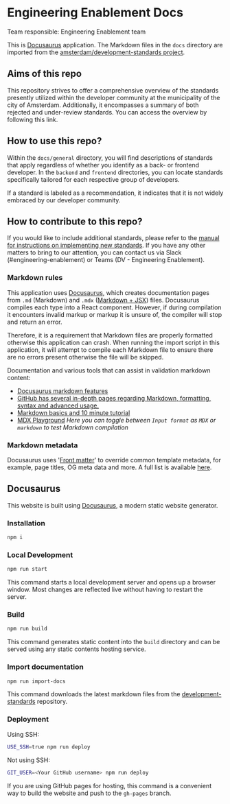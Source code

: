 # Engineering Enablement Docs

Team responsible: Engineering Enablement team

This is [Docusaurus](https://docusaurus.io/) application. The Markdown files in the `docs` directory are imported from the [amsterdam/development-standards project](https://github.com/Amsterdam/development-standards).

## Aims of this repo

This repository strives to offer a comprehensive overview of the standards presently utilized within the developer community at the municipality of the city of Amsterdam. Additionally, it encompasses a summary of both rejected and under-review standards. You can access the overview by following this link.

## How to use this repo?

Within the `docs/general` directory, you will find descriptions of standards that apply regardless of whether you identify as a back- or frontend developer. In the `backend` and `frontend` directories, you can locate standards specifically tailored for each respective group of developers.

If a standard is labeled as a recommendation, it indicates that it is not widely embraced by our developer community.

## How to contribute to this repo?

If you would like to include additional standards, please refer to the [manual for instructions on implementing new standards](https://developers.amsterdam/docs/general/project-documentation). If you have any other matters to bring to our attention, you can contact us via Slack (#engineering-enablement) or Teams (DV - Engineering Enablement).

### Markdown rules

This application uses <a href="https://docusaurus.io/" target="_blank">Docusaurus</a>, which creates documentation pages from `.md` (Markdown) and `.mdx` (<a href="https://mdxjs.com/" target="_blank">Markdown + JSX</a>) files. Docusaurus compiles each type into a React component. However, if during compilation it encounters invalid markup or markup it is unsure of, the compiler will stop and return an error.

Therefore, it is a requirement that Markdown files are properly formatted otherwise this application can crash. When running the import script in this application, it will attempt to compile each Markdown file to ensure there are no errors present otherwise the file will be skipped.

Documentation and various tools that can assist in validation markdown content:

- <a href="https://docusaurus.io/docs/markdown-features" target="_blank">Docusaurus markdown features</a>
- <a href="https://docs.github.com/en/get-started/writing-on-github/getting-started-with-writing-and-formatting-on-github/basic-writing-and-formatting-syntax" target="_blank">GitHub has several in-depth pages regarding Markdown, formatting, syntax and advanced usage.</a>
- <a href="https://commonmark.org/help/" target="_blank">Markdown basics and 10 minute tutorial</a>
- <a href="https://mdxjs.com/playground/" target="_blank">MDX Playground</a>
    *Here you can toggle between `Input format` as `MDX` or `markdown` to test Markdown compilation*

### Markdown metadata

Docusaurus uses '[Front matter](https://docusaurus.io/docs/markdown-features#front-matter)' to override common template metadata, for example, page titles, OG meta data and more. A full list is available [here](https://docusaurus.io/docs/api/plugins/@docusaurus/plugin-content-docs#markdown-front-matter).

## Docusaurus

This website is built using [Docusaurus](https://docusaurus.io/), a modern static website generator.

### Installation

```bash
npm i
```

### Local Development

```bash
npm run start
```

This command starts a local development server and opens up a browser window. Most changes are reflected live without having to restart the server.

### Build

```bash
npm run build
```

This command generates static content into the `build` directory and can be served using any static contents hosting service.

### Import documentation

```bash
npm run import-docs
```

This command downloads the latest markdown files from the [development-standards](https://github.com/Amsterdam/development-standards) repository.

### Deployment

Using SSH:

```bash
USE_SSH=true npm run deploy
```

Not using SSH:

```bash
GIT_USER=<Your GitHub username> npm run deploy
```

If you are using GitHub pages for hosting, this command is a convenient way to build the website and push to the `gh-pages` branch.
